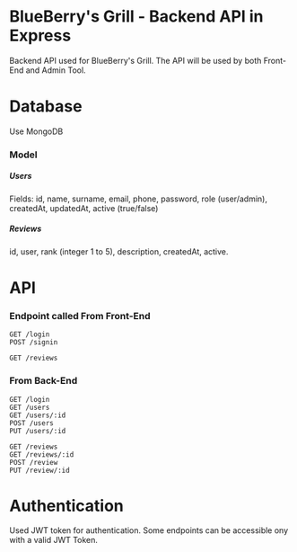# BlueBerry's Grill - Backend API in Express

Backend API used for BlueBerry's Grill.
The API will be used by both Front-End and Admin Tool.

# Database 
Use MongoDB

### Model

##### Users
Fields: id, name, surname, email, phone, password, role (user/admin), createdAt, updatedAt, active (true/false)

##### Reviews
id, user, rank (integer 1 to 5), description, createdAt, active.


# API

### Endpoint called From Front-End
```
GET /login
POST /signin

GET /reviews
```
### From Back-End
```
GET /login
GET /users
GET /users/:id
POST /users  
PUT /users/:id

GET /reviews
GET /reviews/:id
POST /review
PUT /review/:id
```

# Authentication
Used JWT token for authentication. 
Some endpoints can be accessible ony with a valid JWT Token.

